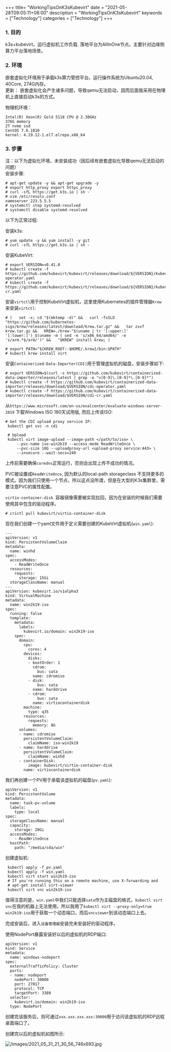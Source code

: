 +++
title= "WorkingTipsOnK3sKubevirt"
date = "2021-05-28T09:05:11+08:00"
description = "WorkingTipsOnK3sKubevirt"
keywords = ["Technology"]
categories = ["Technology"]
+++
### 1. 目的
k3s+kubevirt，运行虚拟机工作负载. 落地平台为AllInOne节点。主要针对边缘侧算力平台落地场景。    

### 2. 环境
嵌套虚拟化环境用于承载k3s算力管控平台。运行操作系统为Ubuntu20.04, 40Core, 274G内存。   
更新： 嵌套虚拟化会产生诸多问题，导致qemu无法启动，因而后面我采用在物理机上直接启动k3s的方式。   

物理机环境：

```
Intel(R) Xeon(R) Gold 5118 CPU @ 2.30GHz
376G memory
2T nvme ssd
CentOS 7.6.1810
kernel: 4.19.12-1.el7.elrepo.x86_64
```

### 3. 步骤
注：以下为虚拟化环境，未安装成功（因后续有嵌套虚拟化导致qemu无法启动的问题）    
安装步骤:    

```
# apt-get update -y && apt-get upgrade -y
# export http_proxy export https_proxy
# curl -sfL https://get.k3s.io | sh -
# vim /etc/resolv.conf
nameserver 223.5.5.5
# systemctl stop systemd-resolved
# systemctl disable systemd-resolved
```

以下为正常过程:    

安装k3s:   

```
# yum update -y && yum install -y git
# curl -sfL https://get.k3s.io | sh -
```
安装KubeVirt:    

```
# export VERSION=v0.41.0
# kubectl create -f https://github.com/kubevirt/kubevirt/releases/download/${VERSION}/kubevirt-operator.yaml
# kubectl create -f https://github.com/kubevirt/kubevirt/releases/download/${VERSION}/kubevirt-cr.yaml
```
安装`virtctl`用于控制KubeVirt虚拟机，这里使用Kubernetes的插件管理器`Krew`来安装`virtctl`:    

```
# (   set -x; cd "$(mktemp -d)" &&   curl -fsSLO "https://github.com/kubernetes-sigs/krew/releases/latest/download/krew.tar.gz" &&   tar zxvf krew.tar.gz &&   KREW=./krew-"$(uname | tr '[:upper:]' '[:lower:]')_$(uname -m | sed -e 's/x86_64/amd64/' -e 's/arm.*$/arm/')" &&   "$KREW" install krew; )

# export PATH="${KREW_ROOT:-$HOME/.krew}/bin:$PATH"
# kubectl krew install virt
```
安装`Containerized-Data-Importer(CDI)`用于管理虚拟机的磁盘，安装步骤如下:    

```
# export VERSION=$(curl -s https://github.com/kubevirt/containerized-data-importer/releases/latest | grep -o "v[0-9]\.[0-9]*\.[0-9]*")
# kubectl create -f https://github.com/kubevirt/containerized-data-importer/releases/download/$VERSION/cdi-operator.yaml
# kubectl create -f https://github.com/kubevirt/containerized-data-importer/releases/download/$VERSION/cdi-cr.yaml
```
从`https://www.microsoft.com/en-us/evalcenter/evaluate-windows-server-2019` 下载Windows ISO 180天试用版, 而后上传该ISO:   

```
# Get the CDI upload proxy service IP:
 kubectl get svc -n cdi
    
 # Upload 
 kubectl virt image-upload --image-path </path/to/iso> \
     --pvc-name iso-win2k19 --access-mode ReadWriteOnce \
     --pvc-size 10G --uploadproxy-url <upload-proxy service:443> \
     --insecure --wait-secs=240
```
上传前需要确保`coredns`正常运行，否则会出现上传不成功的情况。   

PVC被设置成`ReadWriteOnce`, 因为默认的local-path storageclass 不支持更多的模式。因为我们只使用一个节点，所以这点没所谓，但是在大型的K3s集群里，需要注意PVC的属性配置。    

`virtio-container-disk `容器镜像需要被实现拉回，因为在安装的时候我们需要使用其中包含的驱动程序。    

```
# crictl pull kubevirt/virtio-container-disk
```
现在我们创建一个yaml文件用于定义需要创建的KubeVirt虚拟机(`win.yaml`):     

```
---
apiVersion: v1
kind: PersistentVolumeClaim
metadata:
  name: winhd
spec:
  accessModes:
    - ReadWriteOnce
  resources:
    requests:
      storage: 15Gi
  storageClassName: manual
---
apiVersion: kubevirt.io/v1alpha3
kind: VirtualMachine
metadata:
  name: win2k19-iso
spec:
  running: false
  template:
    metadata:
      labels:
        kubevirt.io/domain: win2k19-iso
    spec:
      domain:
        cpu:
          cores: 4
        devices:
          disks:
          - bootOrder: 1
            cdrom:
              bus: sata
            name: cdromiso
          - disk:
              bus: sata
            name: harddrive
          - cdrom:
              bus: sata
            name: virtiocontainerdisk
        machine:
          type: q35
        resources:
          requests:
            memory: 8G
      volumes:
      - name: cdromiso
        persistentVolumeClaim:
          claimName: iso-win2k19
      - name: harddrive
        persistentVolumeClaim:
          claimName: winhd
      - containerDisk:
          image: kubevirt/virtio-container-disk
        name: virtiocontainerdisk
```
我们再创建一个PV用于承载该虚拟机的磁盘(`pv.yaml`):    

```
apiVersion: v1
kind: PersistentVolume
metadata:
  name: task-pv-volume
  labels:
    type: local
spec:
  storageClassName: manual
  capacity:
    storage: 20Gi
  accessModes:
    - ReadWriteOnce
  hostPath:
    path: "/media/sda/win"
```
创建虚拟机:     

```
 kubectl apply -f pv.yaml
 kubectl apply -f win.yaml
 kubectl virt start win2k19-iso
 # If you're running this on a remote machine, use X-forwarding and
 # apt-get install virt-viewer
 kubectl virt vnc win2k19-iso
```
值得注意的是，`win.yaml`中我们只能选择`sata`作为主磁盘的格式，`kubectl virt vnc`在我的机器上无法使用，所以我用了`kubectl virt --proxy-only=true win2k19-iso`用于获取一个动态端口，而后`vncviewer`到该动态端口上去。    

完成安装后，进入`设备管理器`安装完未安装好的驱动程序。    

使用NodePort暴露安装好以后的虚拟机的RDP端口:     

```
apiVersion: v1
kind: Service
metadata:
  name: windows-nodeport
spec:
  externalTrafficPolicy: Cluster
  ports:
  - name: nodeport
    nodePort: 30000
    port: 27017
    protocol: TCP
    targetPort: 3389
  selector:
    kubevirt.io/domain: win2k19-iso
  type: NodePort
```
创建完该服务后，则可通过`xxx.xxx.xxx.xxx:30000`用于访问该虚拟机的RDP远程桌面端口了。  

创建完以后的虚拟机如图所示:    

![/images/2021_05_31_21_30_56_746x693.jpg](/images/2021_05_31_21_30_56_746x693.jpg)
 
